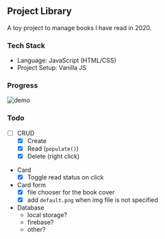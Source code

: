 ## Project Library
A toy project to manage books I have read in 2020.

### Tech Stack
- Language: JavaScript (HTML/CSS)
- Project Setup: Vanilla JS

### Progress
![demo](demo.gif)

### Todo
- [ ] CRUD
  * [x] Create
  * [x] Read (`populate()`)
  * [x] Delete (right click)
- Card
  * [x] Toggle read status on click
- Card form
  * [x] file chooser for the book cover
  * [x] add `default.png` when img file is not specified
- Database
  + local storage?
  + firebase?
  + other?